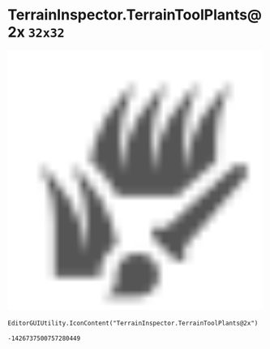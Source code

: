# TerrainInspector.TerrainToolPlants@2x `32x32`
<img src="/img/TerrainInspector.TerrainToolPlants@2x.png" width=512 height=512>

``` CSharp
EditorGUIUtility.IconContent("TerrainInspector.TerrainToolPlants@2x")
```
```
-1426737500757280449
```
